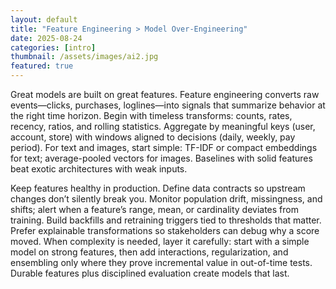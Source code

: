 ```yaml
---
layout: default
title: "Feature Engineering > Model Over-Engineering"
date: 2025-08-24
categories: [intro]
thumbnail: /assets/images/ai2.jpg
featured: true
---
```


Great models are built on great features. Feature engineering converts raw events—clicks, purchases, loglines—into signals that summarize behavior at the right time horizon. Begin with timeless transforms: counts, rates, recency, ratios, and rolling statistics. Aggregate by meaningful keys (user, account, store) with windows aligned to decisions (daily, weekly, pay period). For text and images, start simple: TF-IDF or compact embeddings for text; average-pooled vectors for images. Baselines with solid features beat exotic architectures with weak inputs.

Keep features healthy in production. Define data contracts so upstream changes don’t silently break you. Monitor population drift, missingness, and shifts; alert when a feature’s range, mean, or cardinality deviates from training. Build backfills and retraining triggers tied to thresholds that matter. Prefer explainable transformations so stakeholders can debug why a score moved. When complexity is needed, layer it carefully: start with a simple model on strong features, then add interactions, regularization, and ensembling only where they prove incremental value in out-of-time tests. Durable features plus disciplined evaluation create models that last.
